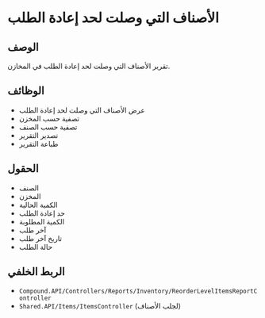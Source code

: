 # الأصناف التي وصلت لحد إعادة الطلب

## الوصف
تقرير الأصناف التي وصلت لحد إعادة الطلب في المخازن.

## الوظائف
- عرض الأصناف التي وصلت لحد إعادة الطلب
- تصفية حسب المخزن
- تصفية حسب الصنف
- تصدير التقرير
- طباعة التقرير

## الحقول
- الصنف
- المخزن
- الكمية الحالية
- حد إعادة الطلب
- الكمية المطلوبة
- آخر طلب
- تاريخ آخر طلب
- حالة الطلب

## الربط الخلفي
- `Compound.API/Controllers/Reports/Inventory/ReorderLevelItemsReportController`
- `Shared.API/Items/ItemsController` (لجلب الأصناف)
